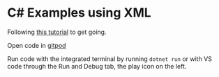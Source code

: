 # C# Examples using XML

Following [this tutorial](https://travis.media/how-to-run-csharp-in-vscode/) to get going.

Open code in [gitpod](https://gitpod.io/#https://github.com/ryanhatfield/dotnet-xml-examples)

Run code with the integrated terminal by running `dotnet run` or with VS code through the Run and Debug tab, the play icon on the left.